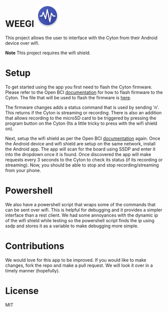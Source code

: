 # WEEGI ![WEEGi](https://raw.githubusercontent.com/DavidMCarek/WEEGI/master/Android/app/src/main/res/mipmap-hdpi/ic_launcher_round.png) 
This project allows the user to interface with the Cyton from their Android device over wifi. 


**Note** This project requires the wifi shield.

# Setup
To get started using the app you first need to flash the Cyton firmware. Please refer to the Open BCI [documentation](http://docs.openbci.com/Hardware/05-Cyton_Board_Programming_Tutorial) for how to flash firmware to the Cyton. The file that will be used to flash the firmware is [here](https://github.com/DavidMCarek/WEEGI/tree/master/Firmware).

The firmware changes adds a status command that is used by sending 'n'. This returns if the Cyton is streaming or recording. There is also an addition that allows recording to the microSD card to be triggered by pressing the program button on the Cyton (Its a little tricky to press with the wifi shield on).

Next, setup the wifi shield as per the Open BCI [documentation](http://docs.openbci.com/Tutorials/03-Wifi_Getting_Started_Guide) again. Once the Android device and wifi shield are setup on the same network, install the Android app. The app will scan for the board using SSDP and enter it into the dropdown once it is found. Once discovered the app will make requests every 3 seconds to the Cyton to check its status (if its recording or streaming). Now, you should be able to stop and stop recording/streaming from your phone.

# Powershell
We also have a powershell script that wraps some of the commands that can be sent over wifi. This is helpful for debugging and it provides a simpler interface than a rest client. We had some annoyances with the dynamic ip of the wifi shield while testing so the powershell script finds the ip using ssdp and stores it as a variable to make debugging more simple.

# Contributions
We would love for this app to be improved. If you would like to make changes, fork the repo and make a pull request. We will look it over in a timely manner (hopefully).

# License
MIT
